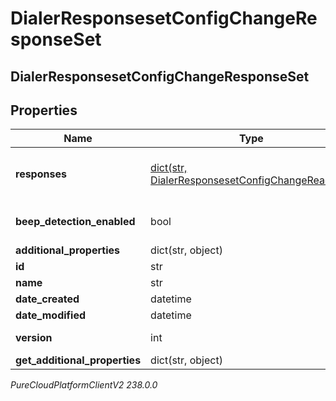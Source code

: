 # DialerResponsesetConfigChangeResponseSet

## DialerResponsesetConfigChangeResponseSet

## Properties

|Name | Type | Description | Notes|
|------------ | ------------- | ------------- | -------------|
| **responses** | [dict(str, DialerResponsesetConfigChangeReaction)](DialerResponsesetConfigChangeReaction) | Map of disposition identifiers to reactions. For example: {\&quot;disposition.classification.callable.person\&quot;: {\&quot;reactionType\&quot;: \&quot;transfer\&quot;}} | [optional] |
| **beep_detection_enabled** | bool | When beep detection is enabled, answering machine detection will wait for the beep before transferring the call | [optional] |
| **additional_properties** | dict(str, object) |  | [optional] |
| **id** | str | The globally unique identifier for the object. | [optional] |
| **name** | str | The UI-visible name of the object | [optional] |
| **date_created** | datetime | Creation time of the entity | [optional] |
| **date_modified** | datetime | Last modified time of the entity | [optional] |
| **version** | int | Required for updates, must match the version number of the most recent update | [optional] |
| **get_additional_properties** | dict(str, object) |  | [optional] |



_PureCloudPlatformClientV2 238.0.0_
